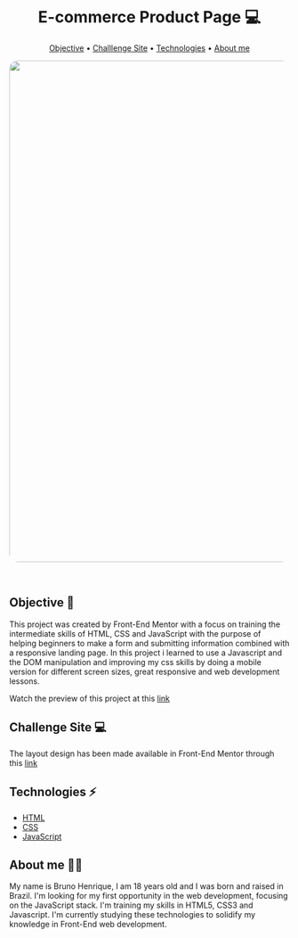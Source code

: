 <h1 align="center"> E-commerce Product Page 💻</h1>

<p align="center">
  <a href="#objective">Objective</a> •
  <a href="#layout">Challlenge Site</a> •
  <a href="#technologies">Technologies</a> •
  <a href="#about-me">About me</a> 
</p>

<p align="center">
  
  <img
    src="Newsletter sign-up form with success message.png"
    width="900px"
    style="display: inline; border-radius: 15px; border: "
  />
</p>

<br/>

<h2 id="objective">Objective 🎯</h2>

This project was created by Front-End Mentor 
with a focus on training the intermediate skills of HTML, CSS and JavaScript with the purpose of helping beginners to make a form and submitting information combined with a responsive landing page. In this project
i learned to use a Javascript and the DOM manipulation and improving my css skills by doing a mobile version for different screen sizes, great responsive and web development lessons.

Watch the preview of this project at this <a href="https://magical-gelato-b3298b.netlify.app/">link</a>



<h2 id="layout">Challenge Site 💻</h2>

The layout design has been made available in Front-End Mentor through this <a href="https://www.frontendmentor.io/challenges/newsletter-signup-form-with-success-message-3FC1AZbNrv">link</a>

<h2 id="technologies">Technologies ⚡</h2>
<ul>
  <li><a href="https://developer.mozilla.org/en-US/docs/Web/HTML">HTML</a></li>
  <li><a href="https://developer.mozilla.org/en-US/docs/Web/CSS">CSS</a></li>
  <li><a href="https://developer.mozilla.org/en-US/docs/Web/JavaScript/Reference">JavaScript</a></li>
</ul>

<h2 id="about-me">About me 👨🏻</h2>

My name is Bruno Henrique, I am 18 years old and I was born and raised in Brazil. I'm looking for my first opportunity in the web development, focusing on the JavaScript stack. I'm training my skills in HTML5, CSS3 and Javascript. I'm currently studying these technologies to solidify my knowledge in Front-End web development. 
